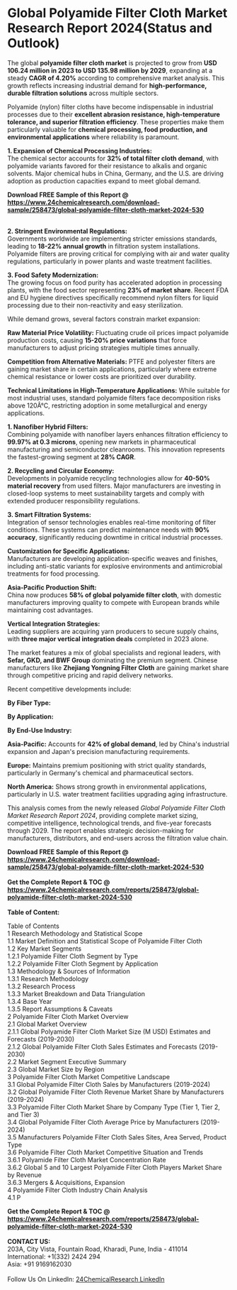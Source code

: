 <h1>Global Polyamide Filter Cloth Market Research Report 2024(Status and Outlook)</h1><p>The global <strong>polyamide filter cloth market</strong> is projected to grow from <strong>USD 106.24 million in 2023 to USD 135.98 million by 2029</strong>, expanding at a steady <strong>CAGR of 4.20%</strong> according to comprehensive market analysis. This growth reflects increasing industrial demand for <strong>high-performance, durable filtration solutions</strong> across multiple sectors.</p><p>Polyamide (nylon) filter cloths have become indispensable in industrial processes due to their <strong>excellent abrasion resistance, high-temperature tolerance, and superior filtration efficiency</strong>. These properties make them particularly valuable for <strong>chemical processing, food production, and environmental applications</strong> where reliability is paramount.</p><p><strong>1. Expansion of Chemical Processing Industries:</strong><br>
The chemical sector accounts for <strong>32% of total filter cloth demand</strong>, with polyamide variants favored for their resistance to alkalis and organic solvents. Major chemical hubs in China, Germany, and the U.S. are driving adoption as production capacities expand to meet global demand.</p><div><b>Download FREE Sample of this Report @ 
            <a href="https://www.24chemicalresearch.com/download-sample/258473/global-polyamide-filter-cloth-market-2024-530">
            https://www.24chemicalresearch.com/download-sample/258473/global-polyamide-filter-cloth-market-2024-530</a></b></div><br><p><strong>2. Stringent Environmental Regulations:</strong><br>
Governments worldwide are implementing stricter emissions standards, leading to <strong>18-22% annual growth</strong> in filtration system installations. Polyamide filters are proving critical for complying with air and water quality regulations, particularly in power plants and waste treatment facilities.</p><p><strong>3. Food Safety Modernization:</strong><br>
The growing focus on food purity has accelerated adoption in processing plants, with the food sector representing <strong>23% of market share</strong>. Recent FDA and EU hygiene directives specifically recommend nylon filters for liquid processing due to their non-reactivity and easy sterilization.</p><p>While demand grows, several factors constrain market expansion:</p><p><strong>Raw Material Price Volatility:</strong> Fluctuating crude oil prices impact polyamide production costs, causing <strong>15-20% price variations</strong> that force manufacturers to adjust pricing strategies multiple times annually.</p><p><strong>Competition from Alternative Materials:</strong> PTFE and polyester filters are gaining market share in certain applications, particularly where extreme chemical resistance or lower costs are prioritized over durability.</p><p><strong>Technical Limitations in High-Temperature Applications:</strong> While suitable for most industrial uses, standard polyamide filters face decomposition risks above 120Â°C, restricting adoption in some metallurgical and energy applications.</p><p><strong>1. Nanofiber Hybrid Filters:</strong><br>
Combining polyamide with nanofiber layers enhances filtration efficiency to <strong>99.97% at 0.3 microns</strong>, opening new markets in pharmaceutical manufacturing and semiconductor cleanrooms. This innovation represents the fastest-growing segment at <strong>28% CAGR</strong>.</p><p><strong>2. Recycling and Circular Economy:</strong><br>
Developments in polyamide recycling technologies allow for <strong>40-50% material recovery</strong> from used filters. Major manufacturers are investing in closed-loop systems to meet sustainability targets and comply with extended producer responsibility regulations.</p><p><strong>3. Smart Filtration Systems:</strong><br>
Integration of sensor technologies enables real-time monitoring of filter conditions. These systems can predict maintenance needs with <strong>90% accuracy</strong>, significantly reducing downtime in critical industrial processes.</p><p><strong>Customization for Specific Applications:</strong><br>
	Manufacturers are developing application-specific weaves and finishes, including anti-static variants for explosive environments and antimicrobial treatments for food processing.</p><p><strong>Asia-Pacific Production Shift:</strong><br>
	China now produces <strong>58% of global polyamide filter cloth</strong>, with domestic manufacturers improving quality to compete with European brands while maintaining cost advantages.</p><p><strong>Vertical Integration Strategies:</strong><br>
	Leading suppliers are acquiring yarn producers to secure supply chains, with <strong>three major vertical integration deals</strong> completed in 2023 alone.</p><p>The market features a mix of global specialists and regional leaders, with <strong>Sefar, GKD, and BWF Group</strong> dominating the premium segment. Chinese manufacturers like <strong>Zhejiang Yongning Filter Cloth</strong> are gaining market share through competitive pricing and rapid delivery networks.</p><p>Recent competitive developments include:</p><p><strong>By Fiber Type:</strong></p><p><strong>By Application:</strong></p><p><strong>By End-Use Industry:</strong></p><p><strong>Asia-Pacific:</strong> Accounts for <strong>42% of global demand</strong>, led by China's industrial expansion and Japan's precision manufacturing requirements.</p><p><strong>Europe:</strong> Maintains premium positioning with strict quality standards, particularly in Germany's chemical and pharmaceutical sectors.</p><p><strong>North America:</strong> Shows strong growth in environmental applications, particularly in U.S. water treatment facilities upgrading aging infrastructure.</p><p>This analysis comes from the newly released <em>Global Polyamide Filter Cloth Market Research Report 2024</em>, providing complete market sizing, competitive intelligence, technological trends, and five-year forecasts through 2029. The report enables strategic decision-making for manufacturers, distributors, and end-users across the filtration value chain.</p><div><b>Download FREE Sample of this Report @ 
            <a href="https://www.24chemicalresearch.com/download-sample/258473/global-polyamide-filter-cloth-market-2024-530">
            https://www.24chemicalresearch.com/download-sample/258473/global-polyamide-filter-cloth-market-2024-530</a></b></div><br><div><b>Get the Complete Report & TOC @ 
            <a href="https://www.24chemicalresearch.com/reports/258473/global-polyamide-filter-cloth-market-2024-530">
            https://www.24chemicalresearch.com/reports/258473/global-polyamide-filter-cloth-market-2024-530</a></b></div><br>
            <b>Table of Content:</b><p>Table of Contents<br />
1 Research Methodology and Statistical Scope<br />
1.1 Market Definition and Statistical Scope of Polyamide Filter Cloth<br />
1.2 Key Market Segments<br />
1.2.1 Polyamide Filter Cloth Segment by Type<br />
1.2.2 Polyamide Filter Cloth Segment by Application<br />
1.3 Methodology & Sources of Information<br />
1.3.1 Research Methodology<br />
1.3.2 Research Process<br />
1.3.3 Market Breakdown and Data Triangulation<br />
1.3.4 Base Year<br />
1.3.5 Report Assumptions & Caveats<br />
2 Polyamide Filter Cloth Market Overview<br />
2.1 Global Market Overview<br />
2.1.1 Global Polyamide Filter Cloth Market Size (M USD) Estimates and Forecasts (2019-2030)<br />
2.1.2 Global Polyamide Filter Cloth Sales Estimates and Forecasts (2019-2030)<br />
2.2 Market Segment Executive Summary<br />
2.3 Global Market Size by Region<br />
3 Polyamide Filter Cloth Market Competitive Landscape<br />
3.1 Global Polyamide Filter Cloth Sales by Manufacturers (2019-2024)<br />
3.2 Global Polyamide Filter Cloth Revenue Market Share by Manufacturers (2019-2024)<br />
3.3 Polyamide Filter Cloth Market Share by Company Type (Tier 1, Tier 2, and Tier 3)<br />
3.4 Global Polyamide Filter Cloth Average Price by Manufacturers (2019-2024)<br />
3.5 Manufacturers Polyamide Filter Cloth Sales Sites, Area Served, Product Type<br />
3.6 Polyamide Filter Cloth Market Competitive Situation and Trends<br />
3.6.1 Polyamide Filter Cloth Market Concentration Rate<br />
3.6.2 Global 5 and 10 Largest Polyamide Filter Cloth Players Market Share by Revenue<br />
3.6.3 Mergers & Acquisitions, Expansion<br />
4 Polyamide Filter Cloth Industry Chain Analysis<br />
4.1 P</p><div><b>Get the Complete Report & TOC @ 
            <a href="https://www.24chemicalresearch.com/reports/258473/global-polyamide-filter-cloth-market-2024-530">
            https://www.24chemicalresearch.com/reports/258473/global-polyamide-filter-cloth-market-2024-530</a></b></div><br><b>CONTACT US:</b><br>
            203A, City Vista, Fountain Road, Kharadi, Pune, India - 411014<br>
            International: +1(332) 2424 294<br>
            Asia: +91 9169162030 <br><br>
            Follow Us On LinkedIn: <a href="https://www.linkedin.com/company/24chemicalresearch/">24ChemicalResearch LinkedIn</a>